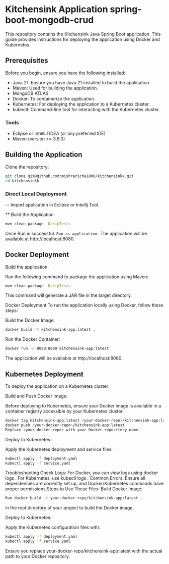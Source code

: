 # Kitchensink Application spring-boot-mongodb-crud
This repository contains the Kitchensink Java Spring Boot application. This guide provides instructions for deploying the application using Docker and Kubernetes.

## Prerequisites
Before you begin, ensure you have the following installed:

- Java 21: Ensure you have Java 21 installed to build the application.
- Maven: Used for building the application.
- MongoDB ATLAS 
- Docker: To containerize the application.
- Kubernetes: For deploying the application to a Kubernetes cluster.
- kubectl: Command-line tool for interacting with the Kubernetes cluster.

### Tools
- Eclipse or IntelliJ IDEA (or any preferred IDE) 
- Maven (version >= 3.6.0)

## Building the Application
Clone the repository:
```bash
git clone git@github.com:mishraricha1806/kitchensinkk.git
cd kitchensinkk
```
### Direct Local Deployment 

-- Import application in Eclipse or Intellij Tool.

** Build the Application


```bash
mvn clean package -DskipTests

```
Once Run is successful.
``` Run as application. ```
The application will be available at http://localhost:8080.


## Docker Deployment 

Build the application:

Run the following command to package the application using Maven:

```bash
mvn clean package -DskipTests

```
This command will generate a JAR file in the target directory.

Docker Deployment
To run the application locally using Docker, follow these steps:

Build the Docker Image:


```bash
docker build -t kitchensink-app:latest .
```
Run the Docker Container:


```bash
docker run -p 8080:8080 kitchensink-app:latest
```
The application will be available at http://localhost:8080.

## Kubernetes Deployment

To deploy the application on a Kubernetes cluster:

Build and Push Docker Image:

Before deploying to Kubernetes, ensure your Docker image is available in a container registry accessible by your Kubernetes cluster.
```bash
docker tag kitchensink-app:latest <your-docker-repo>/kitchensink-app:latest
docker push <your-docker-repo>/kitchensink-app:latest
Replace <your-docker-repo> with your Docker repository name.
```
Deploy to Kubernetes:

Apply the Kubernetes deployment and service files:


```bash
kubectl apply -f deployment.yaml
kubectl apply -f service.yaml
```

Troubleshooting
Check Logs: For Docker, you can view logs using docker logs <container-id>. For Kubernetes, use kubectl logs <pod-name>.
Common Errors: Ensure all dependencies are correctly set up, and Docker/Kubernetes commands have proper permissions.Steps to Use These Files:
Build Docker Image:
```bash
Run docker build -t your-docker-repo/kitchensink-app:latest .
```
 in the root directory of your project to build the Docker image.

Deploy to Kubernetes:

Apply the Kubernetes configuration files with:
```bash
kubectl apply -f deployment.yaml
kubectl apply -f service.yaml
```
Ensure you replace your-docker-repo/kitchensink-app:latest with the actual path to your Docker repository.

